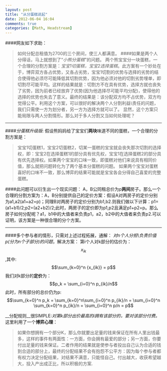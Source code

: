 ```yaml
---
layout: post
title: "从分蛋糕说起"
date: 2012-06-04 16:04
comments: true
categories: [Math, Headstream]
---
```

####网友如下求助：
>如何分配总租值为2700的三个房间，使三人都满意。
####如果是两个人分得话，马上就想到了“*小熊分蛋糕*”的问题。
>两个熊宝宝分一块蛋糕，一个合理的分割方案是：*宝宝1切蛋糕，宝宝2选择蛋糕*。此方案有一个妙处在于，博弈双方各占优势，又各占劣势，宝宝1切割的优势与选择的劣势的结合使得他必须尽可能降低其切割优势，因为他必须对他的切割劣势埋单，即切割尽可能平均。这样的结果就是：切割方不在具有优势，选择方就也丧失了劣势，因为前者已经放弃了优势(因为他选择尽可能平均分配)，使得他的选择的优势也失去了意义。最终的结果是：该分配双方均不占优势，双方均觉得公平。利用这个方案，可以很好的解决两个人分割利益\责任的问题，我们只需使一方为划分者，另一方为选择方就可以了。
显然，这个方案只能局限与两人分割情形。那么对于多人分割又当如何处理呢？

---
####*分蛋糕升级版*:
假设熊妈妈给了宝宝们**两块**味道不同的蛋糕，一个合理的分割方案是：
>宝宝1切蛋糕1，宝宝2切蛋糕2，切某一蛋糕的宝宝就会丧失那次切割的选择权，即：宝宝2在选择蛋糕1的部分具有优先权，宝宝1在选择蛋糕2的部分具有优先选择权。如果两个宝宝的口味一致，即蛋糕对他们来说具有相同价值，那么就把问题转化为了两个基本分蛋糕的问题。  如果两个宝宝对蛋糕喜好的口味不一致，那么博弈的结果可能就是宝宝各会分得自己喜爱的完整蛋糕。

####此问题可以衍生出一个现实问题：
A，B公同租总价为p**两间**房子。那么一个合理的分割方案为：A，B分别提供自己的定价方案：假设A对两房子的定价分别为a1,a2(a1+a2=p)；同理B对两房子的定价分别为b1,b2.则我们做以下计算：p1=(a1+b1)/2;p2=(a2+b2)/2;此时，两房子的定价即为p1,p2且满足p1+p2=p。那么房子如何分配呢？a1，b1中的大值者来负责p1，a2，b2中的大值者来负责p2.可以证明，该方案是一种很合理的分个方案。

---
####多个参与者的情形，只需对上述过程拓展，通解：
_对n个人分担\负责价值p(分为n个子部分)的问题_，解决方案：
第i个人对k部分的估价为：$$x_{ik}$$,其中:
	$$\sum_{k=0}^n {x_{ik}} = p$$
我们对k部分的**定价**为：
	$$p_k = \sum_{i=0}^n p_{ik}/n$$
此时，所有部分的总价仍为p:
	$$\sum_{k=0}^n p_k = \sum_{k=0}^n\sum_{i=0}^n p_{ik}/n = \sum_{i=0}^n \sum_{k=0}^n p_{ik}/n = \sum_{i=0}^n p/n = p$$

__分配规则__很SIMPLE:*对第k部分出价最高的i拥有该部分的，要对该部分付费。*
这里利用了一个**博弈心理**：
>如果你想拥有一个部分K，那么你就要出足量的钱来保证在所有人里出钱最多，这样的事件有两面性：一方面，你会拥有最爱的部分；另一方面，你要付出足量的钱来保证。二者作用的结果就是使参与者投出自己认为合适的钱到合适的部分上，最终的分配结果不会有抱怨不公平方：因为每个参与者都有权力决定分配结果，对结果不满意，只能怪自己。付出越大，收获希望越大，投入产出成正比，所以积极的方案.
